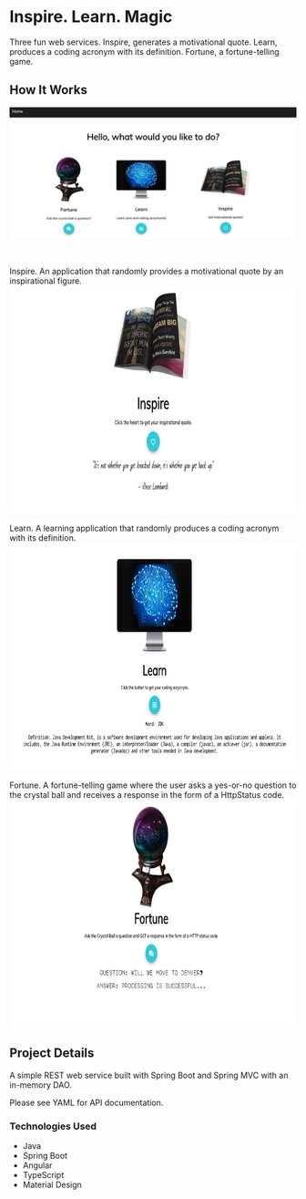 # Inspire. Learn. Magic

Three fun web services. Inspire, generates a motivational quote. Learn, produces a coding acronym with its definition.  Fortune, a fortune-telling game.

## How It Works

![main screenshot](/images/main-screenshot.png)

<br>

Inspire. An application that randomly provides a motivational quote by an inspirational figure.
<img src="https://github.com/ersJava/inspire-learn-magic/blob/master/images/inspire-screenshot.png" width="750px" height="400px">

Learn. A learning application that randomly produces a coding acronym with its definition.
<img src="https://github.com/ersJava/inspire-learn-magic/blob/master/images/learn-screenshot.png" width="750px" height="400px">

Fortune. A fortune-telling game where the user asks a yes-or-no question to the crystal ball and receives a response in the form of a HttpStatus code.
<img src="https://github.com/ersJava/inspire-learn-magic/blob/master/images/fortune-screenshot.png" width="750px" height="400px">

## Project Details

A simple REST web service built with Spring Boot and Spring MVC with an in-memory DAO.

Please see YAML for API documentation.

### Technologies Used
* Java
* Spring Boot
* Angular
* TypeScript
* Material Design
